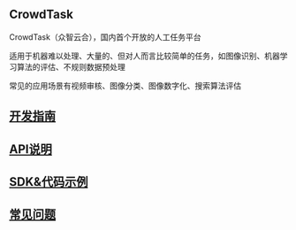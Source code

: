 ## CrowdTask

CrowdTask（众智云合），国内首个开放的人工任务平台

适用于机器难以处理、大量的、但对人而言比较简单的任务，如图像识别、机器学习算法的评估、不规则数据预处理

常见的应用场景有视频审核、图像分类、图像数字化、搜索算法评估

## [开发指南](guide/base.md)

## [API说明](api/index.md)

## [SDK&代码示例](downloads/index.md)

## [常见问题](faq/index.md)



